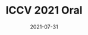---
title: ICCV 2021 Oral
summary: Our paper "GTT-Net Learned Generalized Trajectory Triangulation" by X. Xu and E. Dunn, was accepted for oral presentation in ICCV 2021. Acceptance rate 3%.
date: 2021-07-31
---